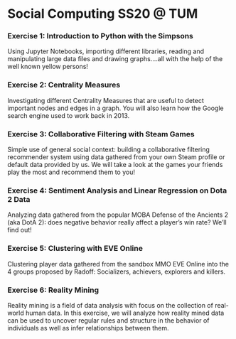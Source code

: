 # Social Computing SS20 @ TUM

### Exercise 1: Introduction to Python with the Simpsons 
Using Jupyter Notebooks, importing different libraries, reading and manipulating large data files and drawing graphs....all with the help of the well known yellow persons!

### Exercise 2: Centrality Measures 
Investigating different Centrality Measures that are useful to detect important nodes and edges in a graph. You will also learn how the Google search engine used to work back in 2013.

### Exercise 3: Collaborative Filtering with Steam Games 
Simple use of general social context: building a collaborative filtering recommender system using data gathered from your own Steam profile or default data provided by us. We will take a look at the games your friends play the most and recommend them to you!

### Exercise 4: Sentiment Analysis and Linear Regression on Dota 2 Data 
Analyzing data gathered from the popular MOBA Defense of the Ancients 2 (aka DotA 2): does negative behavior really affect a player’s win rate? We’ll find out!

### Exercise 5: Clustering with EVE Online 
Clustering player data gathered from the sandbox MMO EVE Online into the 4 groups proposed by Radoff: Socializers, achievers, explorers and killers.

### Exercise 6: Reality Mining 
Reality mining is a field of data analysis with focus on the collection of real-world human data. In this exercise, we will analyze how reality mined data can be used to uncover regular rules and structure in the behavior of individuals as well as infer relationships between them.
